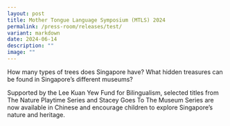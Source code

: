 ```yaml
---
layout: post
title: Mother Tongue Language Symposium (MTLS) 2024
permalink: /press-room/releases/test/
variant: markdown
date: 2024-06-14
description: ""
image: ""
---
```

How many types of trees does Singapore have? What hidden treasures can be found in Singapore’s different museums?  
  
Supported by the Lee Kuan Yew Fund for Bilingualism, selected titles from The Nature Playtime Series and Stacey Goes To The Museum Series are now available in Chinese and encourage children to explore Singapore’s nature and heritage.
